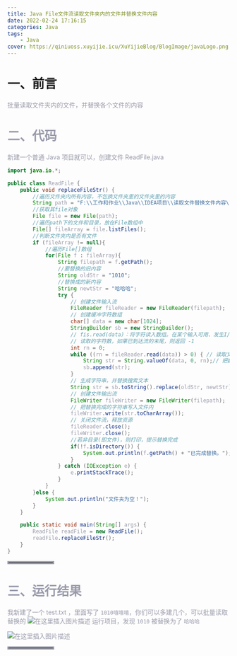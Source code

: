 ```yaml
---
title: Java File文件流读取文件夹内的文件并替换文件内容
date: 2022-02-24 17:16:15
categories: Java
tags:
    - Java
cover: https://qiniuoss.xuyijie.icu/XuYijieBlog/BlogImage/javaLogo.png
---
```

# 一、前言
<font color=#999AAA >批量读取文件夹内的文件，并替换各个文件的内容


# 二、代码


<font color=#999AAA >新建一个普通 Java 项目就可以，创建文件 ReadFile.java

```java
import java.io.*;

public class ReadFile {
    public void replaceFileStr() {
        //遍历文件夹内所有内容，不包换文件夹里的文件夹里的内容
        String path = "F:\\工作和作业\\Java\\IDEA项目\\读取文件替换文件内容\\txt";
        //获取其file对象
        File file = new File(path);
        //遍历path下的文件和目录，放在File数组中
        File[] fileArray = file.listFiles();
        //判断文件夹内是否有文件
        if (fileArray != null){
            //遍历File[]数组
            for(File f : fileArray){
                String filepath = f.getPath();
                //要替换的旧内容
                String oldStr = "1010";
                //替换成的新内容
                String newtStr = "哈哈哈";
                try {
                    // 创建文件输入流
                    FileReader fileReader = new FileReader(filepath);
                    // 创建缓冲字符数组
                    char[] data = new char[1024];
                    StringBuilder sb = new StringBuilder();
                    // fis.read(data)：将字符读入数组。在某个输入可用、发生I/O错误或者已到达流的末尾前，此方法一直阻塞。
                    // 读取的字符数，如果已到达流的末尾，则返回 -1
                    int rn = 0;
                    while ((rn = fileReader.read(data)) > 0) { // 读取文件内容到字符串构建器
                        String str = String.valueOf(data, 0, rn);// 把数组转换成字符串
                        sb.append(str);
                    }
                    // 生成字符串，并替换搜索文本
                    String str = sb.toString().replace(oldStr, newtStr);
                    // 创建文件输出流
                    FileWriter fileWriter = new FileWriter(filepath);
                    // 把替换完成的字符串写入文件内
                    fileWriter.write(str.toCharArray());
                    // 关闭文件流，释放资源
                    fileReader.close();
                    fileWriter.close();
                    //若非目录(即文件)，则打印，提示替换完成
                    if(!f.isDirectory()) {
                        System.out.println(f.getPath() + "已完成替换。");
                    }
                } catch (IOException e) {
                    e.printStackTrace();
                }
            }
        }else {
            System.out.println("文件夹为空！");
        }
    }

    public static void main(String[] args) {
        ReadFile readFile = new ReadFile();
        readFile.replaceFileStr();
    }
}

```

<hr style=" border:solid; width:100px; height:1px;" color=#000000 size=1">



# 三、运行结果

<font color=#999AAA >我新建了一个 test.txt ，里面写了 `1010嘻嘻嘻`，你们可以多建几个，可以批量读取替换的
![在这里插入图片描述](https://qiniuoss.xuyijie.icu/XuYijieBlog/BlogImage/JavaFile0.png)
<font color=#999AAA >运行项目，发现 `1010` 被替换为了 `哈哈哈`

![在这里插入图片描述](https://qiniuoss.xuyijie.icu/XuYijieBlog/BlogImage/JavaFile1.png)




<hr style=" border:solid; width:100px; height:1px;" color=#000000 size=1">

